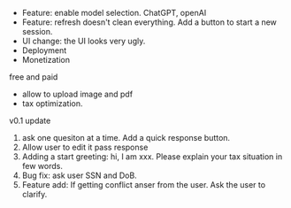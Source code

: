  * Feature: enable model selection. ChatGPT, openAI
* Feature: refresh doesn't clean everything. Add a button to start a new session. 
* UI change: the UI looks very ugly. 
* Deployment 
* Monetization 

free and paid
* allow to upload image and pdf
* tax optimization. 

v0.1 update
1. ask one quesiton at a time. Add a quick response button. 
2. Allow user to edit it pass response 
3. Adding a start greeting: hi, I am xxx. Please explain your tax situation in few words. 
4. Bug fix: ask user SSN and DoB. 
5. Feature add: If getting conflict anser from the user. Ask the user to clarify. 
